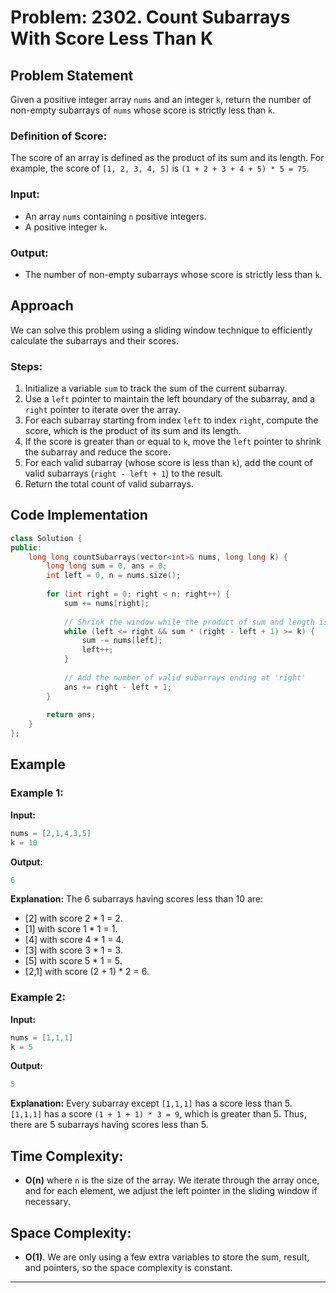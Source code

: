 
# Problem: 2302. Count Subarrays With Score Less Than K

## Problem Statement

Given a positive integer array `nums` and an integer `k`, return the number of non-empty subarrays of `nums` whose score is strictly less than `k`.

### Definition of Score:
The score of an array is defined as the product of its sum and its length. For example, the score of `[1, 2, 3, 4, 5]` is `(1 + 2 + 3 + 4 + 5) * 5 = 75`.

### Input:
- An array `nums` containing `n` positive integers.
- A positive integer `k`.

### Output:
- The number of non-empty subarrays whose score is strictly less than `k`.

## Approach

We can solve this problem using a sliding window technique to efficiently calculate the subarrays and their scores.

### Steps:
1. Initialize a variable `sum` to track the sum of the current subarray.
2. Use a `left` pointer to maintain the left boundary of the subarray, and a `right` pointer to iterate over the array.
3. For each subarray starting from index `left` to index `right`, compute the score, which is the product of its sum and its length.
4. If the score is greater than or equal to `k`, move the `left` pointer to shrink the subarray and reduce the score.
5. For each valid subarray (whose score is less than `k`), add the count of valid subarrays (`right - left + 1`) to the result.
6. Return the total count of valid subarrays.

## Code Implementation

```cpp
class Solution {
public:
    long long countSubarrays(vector<int>& nums, long long k) {
        long long sum = 0, ans = 0;
        int left = 0, n = nums.size();
        
        for (int right = 0; right < n; right++) {
            sum += nums[right];
            
            // Shrink the window while the product of sum and length is >= k
            while (left <= right && sum * (right - left + 1) >= k) {
                sum -= nums[left];
                left++;
            }
            
            // Add the number of valid subarrays ending at 'right'
            ans += right - left + 1;
        }
        
        return ans;
    }
};
```

## Example

### Example 1:

**Input:**
```cpp
nums = [2,1,4,3,5]
k = 10
```

**Output:**
```cpp
6
```

**Explanation:**
The 6 subarrays having scores less than 10 are:
- [2] with score 2 * 1 = 2.
- [1] with score 1 * 1 = 1.
- [4] with score 4 * 1 = 4.
- [3] with score 3 * 1 = 3. 
- [5] with score 5 * 1 = 5.
- [2,1] with score (2 + 1) * 2 = 6.

### Example 2:

**Input:**
```cpp
nums = [1,1,1]
k = 5
```

**Output:**
```cpp
5
```

**Explanation:**
Every subarray except `[1,1,1]` has a score less than 5. 
`[1,1,1]` has a score `(1 + 1 + 1) * 3 = 9`, which is greater than 5. Thus, there are 5 subarrays having scores less than 5.

## Time Complexity:
- **O(n)** where `n` is the size of the array. We iterate through the array once, and for each element, we adjust the left pointer in the sliding window if necessary.

## Space Complexity:
- **O(1)**. We are only using a few extra variables to store the sum, result, and pointers, so the space complexity is constant.

---
